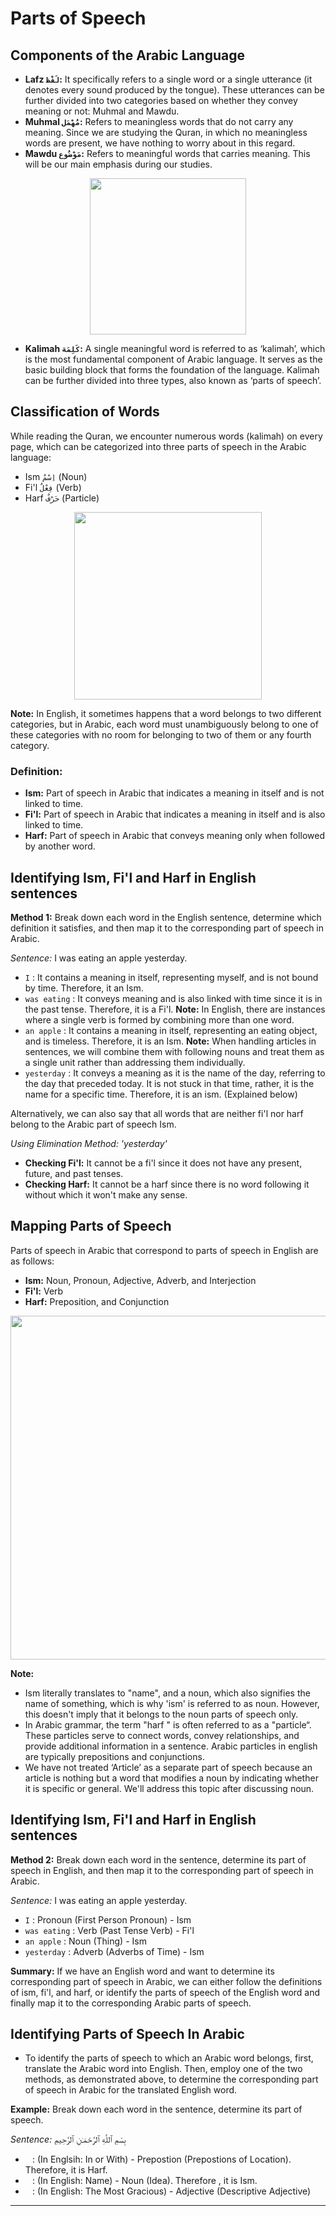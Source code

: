 # Parts of Speech

## Components of the Arabic Language
- **Lafz `لَفْظ`:** It specifically refers to a single word or a single utterance (it denotes every sound produced by the tongue). These utterances can be further divided into two categories based on whether they convey meaning or not: Muhmal and Mawdu.
- **Muhmal `مُهْمَل`:** Refers to meaningless words that do not carry any meaning. Since we are studying the Quran, in which no meaningless words are present, we have nothing to worry about in this regard.
- **Mawdu `مَوْضُوع`:** Refers to meaningful words that carries meaning. This will be our main emphasis during our studies.

<p align="center">
  <img src="https://github.com/mdfnam/QnA/assets/156814846/21c0099f-3c9b-49b6-b648-dcb5fe6b12df" width="250">
</p>

- **Kalimah `كَلِمَة`:** A single meaningful word is referred to as ‘kalimah’, which is the most fundamental component of Arabic language. It serves as the basic building block that forms the foundation of the language. Kalimah can be further divided into three types, also known as ‘parts of speech’.

## Classification of Words
While reading the Quran, we encounter numerous words (kalimah) on every page, which can be categorized into three parts of speech in the Arabic language:
- Ism `اِسْمٌ` (Noun)
- Fi'l `فِعْلٌ` (Verb)
- Harf `حَرْفٌ` (Particle)

<p align="center">
  <img src="https://github.com/mdfnam/QnA/assets/156814846/97beffdc-2903-4f3a-bf93-fbdf363586b3" width="300">
</p>

**Note:** In English, it sometimes happens that a word belongs to two different categories, but in Arabic, each word must unambiguously belong to one of these categories with no room for belonging to two of them or any fourth category.

### Definition:
- **Ism:** Part of speech in Arabic that indicates a meaning in itself and is not linked to time.
- **Fi'l:** Part of speech in Arabic that indicates a meaning in itself and is also linked to time.
- **Harf:** Part of speech in Arabic that conveys meaning only when followed by another word.

## Identifying Ism, Fi'l and Harf in English sentences
**Method 1:** Break down each word in the English sentence, determine which definition it satisfies, and then map it to the corresponding part of speech in Arabic.

*Sentence:* I was eating an apple yesterday.
- `I` : It contains a meaning in itself, representing myself, and is not bound by time. Therefore, it an Ism.
- `was eating` : It conveys meaning and is also linked with time since it is in the past tense. Therefore, it is a Fi'l. **Note:** In English, there are instances where a single verb is formed by combining more than one word.
- `an apple` : It contains a meaning in itself, representing an eating object, and is timeless. Therefore, it is an Ism. **Note:** When handling articles in sentences, we will combine them with following nouns and treat them as a single unit rather than addressing them individually.
- `yesterday` : It conveys a meaning as it is the name of the day, referring to the day that preceded today. It is not stuck in that time, rather, it is the name for a specific time. Therefore, it is an ism. (Explained below)

Alternatively, we can also say that all words that are neither fi'l nor harf belong to the Arabic part of speech Ism.

*Using Elimination Method: 'yesterday'* 
- **Checking Fi'l:** It cannot be a fi'l since it does not have any present, future, and past tenses.
- **Checking Harf:** It cannot be a harf since there is no word following it without which it won't make any sense.

## Mapping Parts of Speech
Parts of speech in Arabic that correspond to parts of speech in English are as follows:
- **Ism:** Noun, Pronoun, Adjective, Adverb, and Interjection
- **Fi'l:** Verb
- **Harf:** Preposition, and Conjunction

<p align="center">
  <img src="https://github.com/mdfnam/QnA/assets/156814846/0b2ecec5-690a-4ae7-9394-8e87a0c14de2" width="550">
</p>

**Note:**
- Ism literally translates to "name", and a noun, which also signifies the name of something, which is why 'ism' is referred to as noun. However, this doesn't imply that it belongs to the noun parts of speech only.
- In Arabic grammar, the term "harf " is often referred to as a "particle“. These particles serve to connect words, convey relationships, and provide additional information in a sentence. Arabic particles in english are typically prepositions and conjunctions.
- We have not treated ‘Article’ as a separate part of speech because an article is nothing but a word that modifies a noun by indicating whether it is specific or general. We'll address this topic after discussing noun.

## Identifying Ism, Fi'l and Harf in English sentences
**Method 2:** Break down each word in the sentence, determine its part of speech in English, and then map it to the corresponding part of speech in Arabic.

*Sentence:* I was eating an apple yesterday.
- `I` : Pronoun (First Person Pronoun) - Ism
- `was eating` : Verb (Past Tense Verb) - Fi'l
- `an apple` : Noun (Thing) - Ism
- `yesterday` :  Adverb (Adverbs of Time) - Ism

**Summary:** If we have an English word and want to determine its corresponding part of speech in Arabic, we can either follow the definitions of ism, fi'l, and harf, or identify the parts of speech of the English word and finally map it to the corresponding Arabic parts of speech.

## Identifying Parts of Speech In Arabic
- To identify the parts of speech to which an Arabic word belongs, first, translate the Arabic word into English. Then, employ one of the two methods, as demonstrated above, to determine the corresponding part of speech in Arabic for the translated English word.

**Example:** Break down each word in the sentence, determine its part of speech.

*Sentence:* بِسْمِ ٱللَّهِ ٱلرَّحْمَـٰنِ ٱلرَّحِيمِ
- ` ` : (In Englsih: In or With) - Prepostion (Prepostions of Location). Therefore, it is Harf.
- ` ` : (In English: Name) - Noun (Idea). Therefore , it is Ism.
- ` ` : (In English: The Most Gracious) - Adjective (Descriptive Adjective)

---
